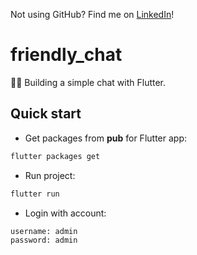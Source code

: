 Not using GitHub? Find me on [LinkedIn](https://www.linkedin.com/in/cuong9/)!
# friendly_chat

🙌👻 Building a simple chat with Flutter.

## Quick start

- Get packages from **pub** for Flutter app:

```bash
flutter packages get
```

- Run project:

```bash
flutter run
```

- Login with account:

```
username: admin
password: admin
```

